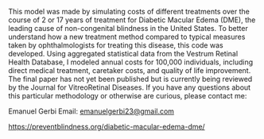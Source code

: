This model was made by simulating costs of different treatments over the course of 2 or 17 years of treatment for Diabetic Macular Edema (DME), the leading cause of non-congenital blindness in the United States.
To better understand how a new treatment method compared to typical measures taken by ophthalmologists for treating this disease, this code was developed. Using aggregated statistical data from the Vestrum Retinal Health Database, I modeled annual costs for 100,000 individuals, including direct medical treatment, caretaker costs, and quality of life improvement. The final paper has not yet been published but is currently being reviewed by the Journal for VitreoRetinal Diseases.
If you have any questions about this particular methodology or otherwise are curious, please contact me: 

Emanuel Gerbi
Email: emanuelgerbi23@gmail.com

https://preventblindness.org/diabetic-macular-edema-dme/
